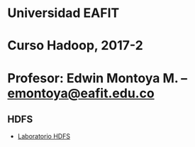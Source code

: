 # Universidad EAFIT
# Curso Hadoop, 2017-2
# Profesor: Edwin Montoya M. – emontoya@eafit.edu.co

## HDFS

* [Laboratorio HDFS](lab01.md)
